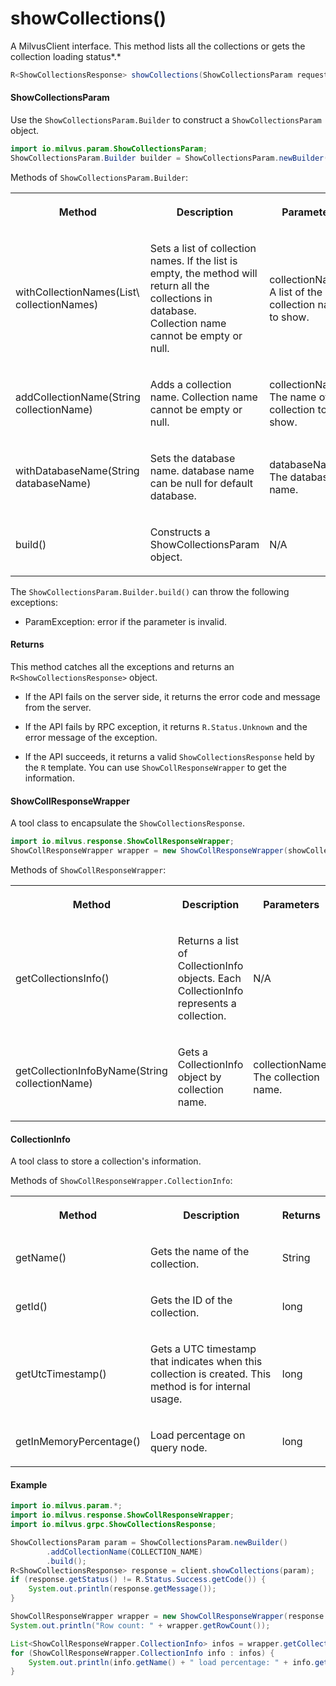 # showCollections()

A MilvusClient interface. This method lists all the collections or gets the collection loading status*.*

```java
R<ShowCollectionsResponse> showCollections(ShowCollectionsParam requestParam);
```

#### ShowCollectionsParam

Use the `ShowCollectionsParam.Builder` to construct a `ShowCollectionsParam` object.

```java
import io.milvus.param.ShowCollectionsParam;
ShowCollectionsParam.Builder builder = ShowCollectionsParam.newBuilder();
```

Methods of `ShowCollectionsParam.Builder`:

<table>
    <tr>
        <th><p>Method</p></th>
        <th><p>Description</p></th>
        <th><p>Parameters</p></th>
    </tr>
    <tr>
        <td><p>withCollectionNames(List\<String> collectionNames)</p></td>
        <td><p>Sets a list of collection names. If the list is empty, the method will return all the collections in database.<br/>Collection name cannot be empty or null.</p></td>
        <td><p>collectionNames: A list of the collection names to show.</p></td>
    </tr>
    <tr>
        <td><p>addCollectionName(String collectionName)</p></td>
        <td><p>Adds a collection name. Collection name cannot be empty or null.</p></td>
        <td><p>collectionName: The name of the collection to show.</p></td>
    </tr>
    <tr>
        <td><p>withDatabaseName(String databaseName)</p></td>
        <td><p>Sets the database name. database name can be null for default database.</p></td>
        <td><p>databaseName: The database name.</p></td>
    </tr>
    <tr>
        <td><p>build()</p></td>
        <td><p>Constructs a ShowCollectionsParam object.</p></td>
        <td><p>N/A</p></td>
    </tr>
</table>

The `ShowCollectionsParam.Builder.build()` can throw the following exceptions:

- ParamException: error if the parameter is invalid.

#### Returns

This method catches all the exceptions and returns an `R<ShowCollectionsResponse>` object.

- If the API fails on the server side, it returns the error code and message from the server.

- If the API fails by RPC exception, it returns `R.Status.Unknown` and the error message of the exception.

- If the API succeeds, it returns a valid `ShowCollectionsResponse` held by the `R` template. You can use `ShowCollResponseWrapper` to get the information.

#### ShowCollResponseWrapper

A tool class to encapsulate the `ShowCollectionsResponse`. 

```java
import io.milvus.response.ShowCollResponseWrapper;
ShowCollResponseWrapper wrapper = new ShowCollResponseWrapper(showCollectionsResponse);
```

Methods of `ShowCollResponseWrapper`:

<table>
   <tr>
     <th><p><strong>Method</strong></p></th>
     <th><p><strong>Description</strong></p></th>
     <th><p><strong>Parameters</strong></p></th>
     <th><p><strong>Returns</strong></p></th>
   </tr>
   <tr>
     <td><p>getCollectionsInfo()</p></td>
     <td><p>Returns a list of CollectionInfo objects. Each CollectionInfo represents a collection.</p></td>
     <td><p>N/A</p></td>
     <td><p>List\<CollectionInfo></p></td>
   </tr>
   <tr>
     <td><p>getCollectionInfoByName(String collectionName)</p></td>
     <td><p>Gets a CollectionInfo object by collection name.</p></td>
     <td><p>collectionName: The collection name.</p></td>
     <td><p>CollectionInfo</p></td>
   </tr>
</table>

#### CollectionInfo

A tool class to store a collection's information.

Methods of `ShowCollResponseWrapper.CollectionInfo`:

<table>
   <tr>
     <th><p><strong>Method</strong></p></th>
     <th><p><strong>Description</strong></p></th>
     <th><p><strong>Returns</strong></p></th>
   </tr>
   <tr>
     <td><p>getName()</p></td>
     <td><p>Gets the name of the collection.</p></td>
     <td><p>String</p></td>
   </tr>
   <tr>
     <td><p>getId()</p></td>
     <td><p>Gets the ID of the collection.</p></td>
     <td><p>long</p></td>
   </tr>
   <tr>
     <td><p>getUtcTimestamp()</p></td>
     <td><p>Gets a UTC timestamp that indicates when this collection is created. This method is for internal usage.</p></td>
     <td><p>long</p></td>
   </tr>
   <tr>
     <td><p>getInMemoryPercentage()</p></td>
     <td><p>Load percentage on query node.</p></td>
     <td><p>long</p></td>
   </tr>
</table>

#### Example

```java
import io.milvus.param.*;
import io.milvus.response.ShowCollResponseWrapper;
import io.milvus.grpc.ShowCollectionsResponse;

ShowCollectionsParam param = ShowCollectionsParam.newBuilder()
        .addCollectionName(COLLECTION_NAME)
        .build();
R<ShowCollectionsResponse> response = client.showCollections(param);
if (response.getStatus() != R.Status.Success.getCode()) {
    System.out.println(response.getMessage());
}

ShowCollResponseWrapper wrapper = new ShowCollResponseWrapper(response.getData());
System.out.println("Row count: " + wrapper.getRowCount());

List<ShowCollResponseWrapper.CollectionInfo> infos = wrapper.getCollectionsInfo();
for (ShowCollResponseWrapper.CollectionInfo info : infos) {
    System.out.println(info.getName() + " load percentage: " + info.getInMemoryPercentage() + "%");
}
```
